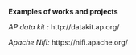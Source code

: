 <b> Examples of works and projects </b> 
<p>
<i> AP data kit : </i> http://datakit.ap.org/
<p>
<i> Apache Nifi: </i> https://nifi.apache.org/
